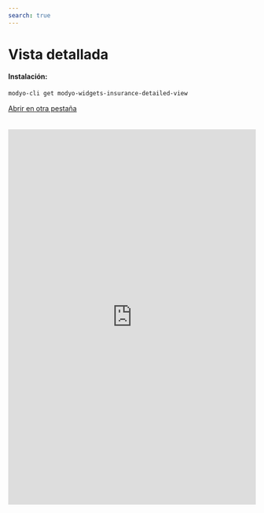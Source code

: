```yaml
---
search: true
---
```


# Vista detallada <Badge text="Beta" type="warn"/>

#### Instalación:

```bash
modyo-cli get modyo-widgets-insurance-detailed-view
```

[Abrir en otra pestaña](https://widgets-es.modyo.com/seguros/vista-detallada)

<iframe id="widgetFrame" src="https://widgets-es.modyo.com/seguros/vista-detallada" width="100%" frameBorder="0"  style="min-height:762px;overflow:auto;margin-top:20px;"/>

| Funcionalidad | Descripción |
| ------------- | ----------- |


